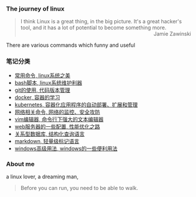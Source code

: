 ### The journey of linux <br/>

> <div>I think Linux is a great thing, in the big picture. It's a great hacker's tool, and it has a lot of potential to become something more.</div>
> <div align="right">Jamie Zawinski</div>

There are various commands which funny and useful <br/>

### 笔记分类

+ [常用命令, linux系统之美](https://github.com/HudsonWu/linuxStudying/tree/master/common)
+ [bash脚本, linux系统维护利器](https://github.com/HudsonWu/linuxStudying/tree/master/bash)
+ [git的使用, 代码版本管理](https://github.com/HudsonWu/linuxStudying/tree/master/git)
+ [docker, 容器的学习](https://github.com/HudsonWu/linuxStudying/tree/master/docker)
+ [kubernetes, 容器化应用程序的自动部署、扩展和管理](https://github.com/HudsonWu/linuxStudying/tree/master/kubernetes)
+ [网络相关命令, 网络的监控、安全攻防](https://github.com/HudsonWu/linuxStudying/tree/master/network)
+ [vim编辑器, 命令行下强大的文本编辑器](https://github.com/HudsonWu/linuxStudying/tree/master/vim)
+ [web服务器的一些配置, 性能优化之路](https://github.com/HudsonWu/linuxStudying/tree/master/webservers)
+ [关系型数据库, 结构化查询语言](https://github.com/HudsonWu/linuxStudying/tree/master/rdbms)
+ [markdown, 轻量级标记语言](https://github.com/HudsonWu/linuxStudying/tree/master/markdown)
+ [windows高级用法, windows的一些便利用法](https://github.com/HudsonWu/linuxStudying/tree/master/windows)

### About me
a linux lover, a dreaming man,  
> Before you can run, you need to be able to walk.  

